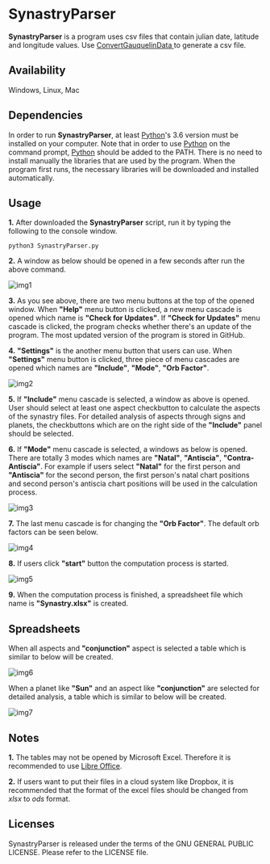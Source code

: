 # SynastryParser

**SynastryParser** is a program uses csv files that contain julian date, latitude and longitude values. Use [ConvertGauquelinData
](https://github.com/dildeolupbiten/ConvertGauquelinData) to generate a csv file.

## Availability

Windows, Linux, Mac

## Dependencies

In order to run **SynastryParser**, at least [Python](https://www.python.org/)'s 3.6 version must be installed on your computer. Note that in order to use [Python](https://www.python.org/) on the command prompt, [Python](https://www.python.org/) should be added to the PATH. There is no need to install manually the libraries that are used by the program. When the program first runs, the necessary libraries will be downloaded and installed automatically.

## Usage

**1.** After downloaded the **SynastryParser** script, run it by typing the following to the console window.

```
python3 SynastryParser.py
```

**2.** A window as below should be opened in a few seconds after run the above command.

![img1](https://user-images.githubusercontent.com/29302909/71669897-48945a80-2d7f-11ea-80a7-1d5f53144672.png)

**3.** As you see above, there are two menu buttons at the top of the opened window. When **"Help"** menu button is clicked, a new menu cascade is opened which name is **"Check for Updates"**. If **"Check for Updates"** menu cascade is clicked, the program checks whether there's an update of the program. The most updated version of the program is stored in GitHub.

**4.** **"Settings"** is the another menu button that users can use. When **"Settings"** menu button is clicked, three piece of menu cascades are opened which names are **"Include"**, **"Mode"**, **"Orb Factor"**.

![img2](https://user-images.githubusercontent.com/29302909/68789679-fbd1b480-0656-11ea-9434-44c6a8e246bc.png)

**5.** If **"Include"** menu cascade is selected, a window as above is opened. User should select at least one aspect checkbutton to calculate the aspects of the synastry files. For detailed analysis of aspects through signs and planets, the checkbuttons which are on the right side of the **"Include"** panel should be selected.

**6.** If **"Mode"** menu cascade is selected, a windows as below is opened. There are totally 3 modes which names are **"Natal"**, **"Antiscia"**, **"Contra-Antiscia"**. For example if users select **"Natal"** for the first person and **"Antiscia"** for the second person, the first person's natal chart positions and second person's antiscia chart positions will be used in the calculation process. 

![img3](https://user-images.githubusercontent.com/29302909/68790409-53bceb00-0658-11ea-8527-18829a1256f4.png)

**7.** The last menu cascade is for changing the **"Orb Factor"**. The default orb factors can be seen below.

![img4](https://user-images.githubusercontent.com/29302909/68790995-756aa200-0659-11ea-8db5-f08520b2e3ea.png)

**8.** If users click **"start"** button the computation process is started.

![img5](https://user-images.githubusercontent.com/29302909/71669956-77123580-2d7f-11ea-959e-377bad1c6ada.png)

**9.** When the computation process is finished, a spreadsheet file which name is **"Synastry.xlsx"** is created.

## Spreadsheets

When all aspects and **"conjunction"** aspect is selected a table which is similar to below will be created. 

![img6](https://user-images.githubusercontent.com/29302909/68792282-1ce8d400-065c-11ea-9d1a-c61740c80930.jpeg)

When a planet like **"Sun"** and an aspect like **"conjunction"** are selected for detailed analysis, a table which is similar to below will be created.

![img7](https://user-images.githubusercontent.com/29302909/68792530-8ff24a80-065c-11ea-9b76-9b9bde8eb5ec.jpeg)

## Notes

**1.** The tables may not be opened by Microsoft Excel. Therefore it is recommended to use [Libre Office](https://www.libreoffice.org/download/download/). 

**2.** If users want to put their files in a cloud system like Dropbox, it is recommended that the format of the excel files should be changed from *xlsx* to *ods* format.

## Licenses

SynastryParser is released under the terms of the GNU GENERAL PUBLIC LICENSE. Please refer to the LICENSE file.
